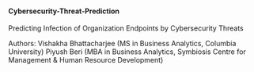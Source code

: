 #### Cybersecurity-Threat-Prediction
Predicting Infection of Organization Endpoints by Cybersecurity Threats

Authors: 
Vishakha Bhattacharjee (MS in Business Analytics, Columbia University)
Piyush Beri (MBA in Business Analytics, Symbiosis Centre for Management & Human Resource Development)

